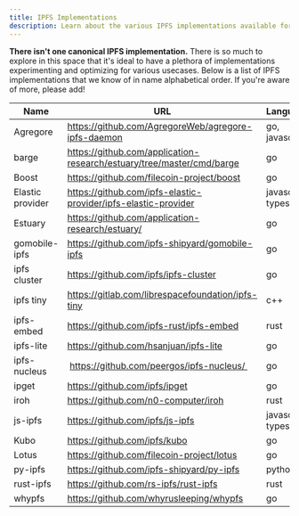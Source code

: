 ```yaml
---
title: IPFS Implementations
description: Learn about the various IPFS implementations available for different usecases
---
```


**There isn't one canonical IPFS implementation.**
There is so much to explore in this space that it's ideal to have a plethora of implementations experimenting and optimizing for various usecases.
Below is a list of IPFS implementations that we know of in name alphabetical order.
If you're aware of more, please add!

| Name | URL | Language(s) |
|---|---|---|
| Agregore | https://github.com/AgregoreWeb/agregore-ipfs-daemon | go, javascript |
| barge | https://github.com/application-research/estuary/tree/master/cmd/barge | go |
| Boost | https://github.com/filecoin-project/boost | go |
| Elastic provider | https://github.com/ipfs-elastic-provider/ipfs-elastic-provider | javascript, typescript |
| Estuary | https://github.com/application-research/estuary/ | go |
| gomobile-ipfs | https://github.com/ipfs-shipyard/gomobile-ipfs | go |
| ipfs cluster | https://github.com/ipfs/ipfs-cluster | go |
| ipfs tiny | https://gitlab.com/librespacefoundation/ipfs-tiny | c++ |
| ipfs-embed | https://github.com/ipfs-rust/ipfs-embed | rust |
| ipfs-lite | https://github.com/hsanjuan/ipfs-lite | go |
| ipfs-nucleus |  https://github.com/peergos/ipfs-nucleus/  | go |
| ipget | https://github.com/ipfs/ipget | go |
| iroh | https://github.com/n0-computer/iroh | rust |
| js-ipfs | https://github.com/ipfs/js-ipfs | javascript, typescript |
| Kubo | https://github.com/ipfs/kubo | go |
| Lotus | https://github.com/filecoin-project/lotus | go |
| py-ipfs | https://github.com/ipfs-shipyard/py-ipfs | python |
| rust-ipfs | https://github.com/rs-ipfs/rust-ipfs | rust |
| whypfs | https://github.com/whyrusleeping/whypfs | go |
